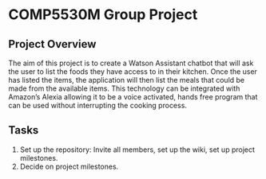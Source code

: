 # COMP5530M Group Project

## Project Overview 

The aim of this project is to create a Watson Assistant chatbot that will ask the user to list the foods they have access to in their kitchen. Once the user has listed the items, the application will then list the meals that could be made from the available items. This technology can be integrated with Amazon’s Alexia allowing it to be a voice activated, hands free program that can be used without interrupting the cooking process.

## Tasks
1. Set up the repository: Invite all members, set up the wiki, set up project milestones. 
2. Decide on project milestones. 